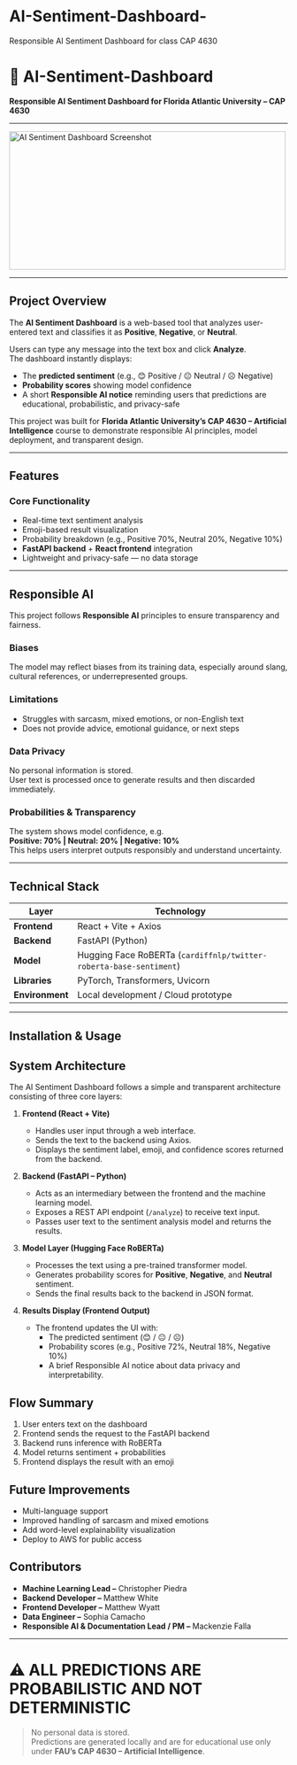 # AI-Sentiment-Dashboard-
Responsible AI Sentiment Dashboard for class CAP 4630

# 🧠 AI-Sentiment-Dashboard
**Responsible AI Sentiment Dashboard for Florida Atlantic University – CAP 4630**

---

<img width="500" height="250" alt="AI Sentiment Dashboard Screenshot" src="https://github.com/user-attachments/assets/f55676d8-d356-4228-a92b-b2281a99985e" />

---

##  Project Overview
The **AI Sentiment Dashboard** is a web-based tool that analyzes user-entered text and classifies it as **Positive**, **Negative**, or **Neutral**.

Users can type any message into the text box and click **Analyze**.  
The dashboard instantly displays:

- The **predicted sentiment** (e.g., 😊 Positive / 😐 Neutral / ☹️ Negative)  
- **Probability scores** showing model confidence  
- A short **Responsible AI notice** reminding users that predictions are educational, probabilistic, and privacy-safe  

This project was built for **Florida Atlantic University’s CAP 4630 – Artificial Intelligence** course to demonstrate responsible AI principles, model deployment, and transparent design.

---

##  Features

###  Core Functionality
- Real-time text sentiment analysis  
- Emoji-based result visualization  
- Probability breakdown (e.g., Positive 70%, Neutral 20%, Negative 10%)  
- **FastAPI backend** + **React frontend** integration  
- Lightweight and privacy-safe — no data storage  

---

##  Responsible AI
This project follows **Responsible AI** principles to ensure transparency and fairness.

### **Biases**
The model may reflect biases from its training data, especially around slang, cultural references, or underrepresented groups.

### **Limitations**
- Struggles with sarcasm, mixed emotions, or non-English text  
- Does not provide advice, emotional guidance, or next steps  

### **Data Privacy**
No personal information is stored.  
User text is processed once to generate results and then discarded immediately.

### **Probabilities & Transparency**
The system shows model confidence, e.g.  
**Positive: 70% | Neutral: 20% | Negative: 10%**  
This helps users interpret outputs responsibly and understand uncertainty.

---

## Technical Stack
| Layer | Technology |
|-------|-------------|
| **Frontend** | React + Vite + Axios |
| **Backend** | FastAPI (Python) |
| **Model** | Hugging Face RoBERTa (`cardiffnlp/twitter-roberta-base-sentiment`) |
| **Libraries** | PyTorch, Transformers, Uvicorn |
| **Environment** | Local development / Cloud prototype |

---

## Installation & Usage

## System Architecture

The AI Sentiment Dashboard follows a simple and transparent architecture consisting of three core layers:

1. **Frontend (React + Vite)**  
   - Handles user input through a web interface.  
   - Sends the text to the backend using Axios.  
   - Displays the sentiment label, emoji, and confidence scores returned from the backend.  

2. **Backend (FastAPI – Python)**  
   - Acts as an intermediary between the frontend and the machine learning model.  
   - Exposes a REST API endpoint (`/analyze`) to receive text input.  
   - Passes user text to the sentiment analysis model and returns the results.  

3. **Model Layer (Hugging Face RoBERTa)**  
   - Processes the text using a pre-trained transformer model.  
   - Generates probability scores for **Positive**, **Negative**, and **Neutral** sentiment.  
   - Sends the final results back to the backend in JSON format.  

4. **Results Display (Frontend Output)**  
   - The frontend updates the UI with:  
     - The predicted sentiment (😊 / 😐 / ☹️)  
     - Probability scores (e.g., Positive 72%, Neutral 18%, Negative 10%)  
     - A brief Responsible AI notice about data privacy and interpretability.  

## Flow Summary 
1. User enters text on the dashboard
2. Frontend sends the request to the FastAPI backend
3. Backend runs inference with RoBERTa
4. Model returns sentiment + probabilities
5. Frontend displays the result with an emoji

## Future Improvements 
- Multi-language support
- Improved handling of sarcasm and mixed emotions
- Add word-level explainability visualization
- Deploy to AWS for public access

## Contributors 
- **Machine Learning Lead –** Christopher Piedra  
- **Backend Developer –** Matthew White  
- **Frontend Developer –** Matthew Wyatt  
- **Data Engineer –** Sophia Camacho  
- **Responsible AI & Documentation Lead / PM –** Mackenzie Falla  

---

# ⚠️ ALL PREDICTIONS ARE PROBABILISTIC AND NOT DETERMINISTIC
> No personal data is stored.  
> Predictions are generated locally and are for educational use only under **FAU’s CAP 4630 – Artificial Intelligence**.


